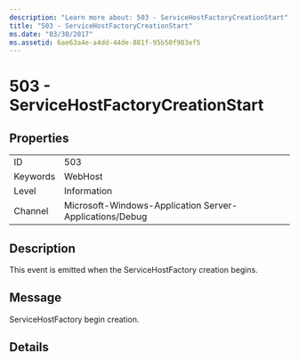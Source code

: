```yaml
---
description: "Learn more about: 503 - ServiceHostFactoryCreationStart"
title: "503 - ServiceHostFactoryCreationStart"
ms.date: "03/30/2017"
ms.assetid: 6ae63a4e-a4dd-44de-881f-95b50f983ef5
---
```

# 503 - ServiceHostFactoryCreationStart

## Properties  
  
|||  
|-|-|  
|ID|503|  
|Keywords|WebHost|  
|Level|Information|  
|Channel|Microsoft-Windows-Application Server-Applications/Debug|  
  
## Description  

 This event is emitted when the ServiceHostFactory creation begins.  
  
## Message  

 ServiceHostFactory begin creation.  
  
## Details
